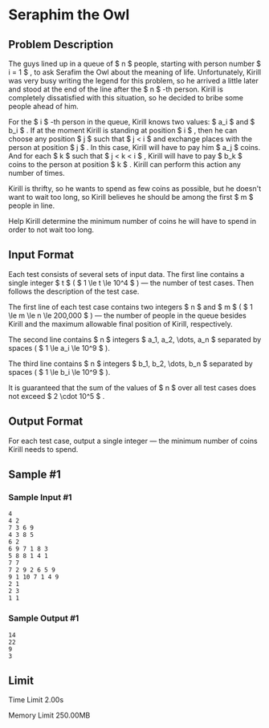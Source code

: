 # Seraphim the Owl

## Problem Description

The guys lined up in a queue of $ n $ people, starting with person number $ i = 1 $ , to ask Serafim the Owl about the meaning of life. Unfortunately, Kirill was very busy writing the legend for this problem, so he arrived a little later and stood at the end of the line after the $ n $ -th person. Kirill is completely dissatisfied with this situation, so he decided to bribe some people ahead of him.

For the $ i $ -th person in the queue, Kirill knows two values: $ a_i $ and $ b_i $ . If at the moment Kirill is standing at position $ i $ , then he can choose any position $ j $ such that $ j < i $ and exchange places with the person at position $ j $ . In this case, Kirill will have to pay him $ a_j $ coins. And for each $ k $ such that $ j < k < i $ , Kirill will have to pay $ b_k $ coins to the person at position $ k $ . Kirill can perform this action any number of times.

Kirill is thrifty, so he wants to spend as few coins as possible, but he doesn't want to wait too long, so Kirill believes he should be among the first $ m $ people in line.

Help Kirill determine the minimum number of coins he will have to spend in order to not wait too long.

## Input Format

Each test consists of several sets of input data. The first line contains a single integer $ t $ ( $ 1 \le t \le 10^4 $ ) — the number of test cases. Then follows the description of the test case.

The first line of each test case contains two integers $ n $ and $ m $ ( $ 1 \le m \le n \le 200\,000 $ ) — the number of people in the queue besides Kirill and the maximum allowable final position of Kirill, respectively.

The second line contains $ n $ integers $ a_1, a_2, \dots, a_n $ separated by spaces ( $ 1 \le a_i \le 10^9 $ ).

The third line contains $ n $ integers $ b_1, b_2, \dots, b_n $ separated by spaces ( $ 1 \le b_i \le 10^9 $ ).

It is guaranteed that the sum of the values of $ n $ over all test cases does not exceed $ 2 \cdot 10^5 $ .

## Output Format

For each test case, output a single integer — the minimum number of coins Kirill needs to spend.

## Sample #1

### Sample Input #1

```
4
4 2
7 3 6 9
4 3 8 5
6 2
6 9 7 1 8 3
5 8 8 1 4 1
7 7
7 2 9 2 6 5 9
9 1 10 7 1 4 9
2 1
2 3
1 1
```

### Sample Output #1

```
14
22
9
3
```

## Limit



Time Limit
2.00s

Memory Limit
250.00MB